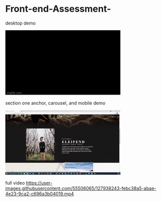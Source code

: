 # Front-end-Assessment-
desktop demo

![](5ieins.gif)

section one anchor, carousel, and mobile demo

![](5ieku0.gif)

full video
https://user-images.githubusercontent.com/55506065/127938243-febc38a5-abae-4e23-9ca2-c696a3b04019.mp4


